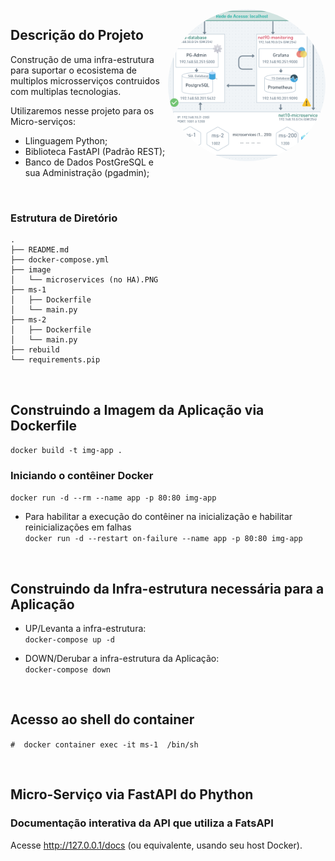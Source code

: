 <div style="display: inline_block">
  <img align="right" alt="Dev-pic" style="border-radius: 50%; width: 50%; height:auto;" src="https://github.com/dev-carvalho/python/blob/main/py-docker/image/microservices%20(no%20HA).PNG">
</div>

## Descrição do Projeto
Construção de uma infra-estrutura para suportar o ecosistema de multiplos microsserviços contruidos com multiplas tecnologias. 

Utilizaremos nesse projeto para os Micro-serviços:
- Llinguagem Python;
- Biblioteca FastAPI (Padrão REST);
- Banco de Dados PostGreSQL e sua Administração (pgadmin);

<br>

### Estrutura de Diretório

```
.
├── README.md
├── docker-compose.yml
├── image
│   └── microservices (no HA).PNG
├── ms-1
│   ├── Dockerfile
│   └── main.py
├── ms-2
│   ├── Dockerfile
│   └── main.py
├── rebuild
└── requirements.pip
```

<br>

## Construindo a Imagem da Aplicação via Dockerfile

`docker build -t img-app .`

### Iniciando o contêiner Docker

`docker run -d --rm --name app -p 80:80 img-app`

- Para habilitar a execução do contêiner na inicialização e habilitar reinicializações em falhas<br>
`docker run -d --restart on-failure --name app -p 80:80 img-app`

<br>

## Construindo da Infra-estrutura necessária para a Aplicação

- UP/Levanta a infra-estrutura: <br>
`docker-compose up -d`

- DOWN/Derubar a infra-estrutura da Aplicação: <br>
`docker-compose down`

<br>

## Acesso ao shell do container 

`#  docker container exec -it ms-1  /bin/sh`

<br>

## Micro-Serviço via FastAPI do Phython 

### Documentação interativa da API que utiliza a FatsAPI

 Acesse http://127.0.0.1/docs (ou equivalente, usando seu host Docker).

<br>
